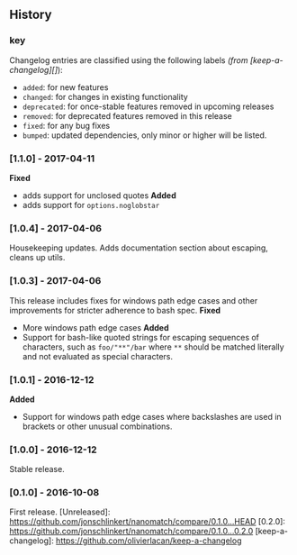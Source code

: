 ## History
### key
Changelog entries are classified using the following labels _(from [keep-a-changelog][]_):
- `added`: for new features
- `changed`: for changes in existing functionality
- `deprecated`: for once-stable features removed in upcoming releases
- `removed`: for deprecated features removed in this release
- `fixed`: for any bug fixes
- `bumped`: updated dependencies, only minor or higher will be listed.
### [1.1.0] - 2017-04-11
**Fixed**
- adds support for unclosed quotes
**Added**
- adds support for `options.noglobstar`
### [1.0.4] - 2017-04-06
Housekeeping updates. Adds documentation section about escaping, cleans up utils.
### [1.0.3] - 2017-04-06
This release includes fixes for windows path edge cases and other improvements for stricter adherence to bash spec. 
**Fixed**
- More windows path edge cases
**Added**
- Support for bash-like quoted strings for escaping sequences of characters, such as `foo/"**"/bar` where `**` should be matched literally and not evaluated as special characters.
### [1.0.1] - 2016-12-12
**Added**
- Support for windows path edge cases where backslashes are used in brackets or other unusual combinations.
### [1.0.0] - 2016-12-12
Stable release.
### [0.1.0] - 2016-10-08
First release.
[Unreleased]: https://github.com/jonschlinkert/nanomatch/compare/0.1.0...HEAD
[0.2.0]: https://github.com/jonschlinkert/nanomatch/compare/0.1.0...0.2.0
[keep-a-changelog]: https://github.com/olivierlacan/keep-a-changelog
